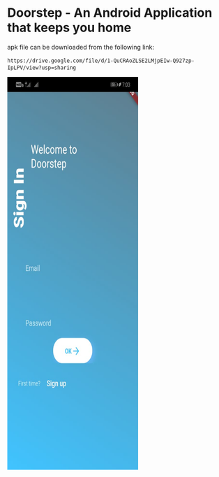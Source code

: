 # Doorstep - An Android Application that keeps you home

apk file can be downloaded from the following link:
```
https://drive.google.com/file/d/1-QuCRAoZLSE2LMjpEIw-Q927zp-IpLPV/view?usp=sharing
```
<img src="Pictures/1.jpeg" width="300" height="900">
